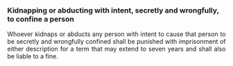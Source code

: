 ### Kidnapping or abducting with intent, secretly and wrongfully, to confine a person
<div style="text-align: justify">

Whoever kidnaps or abducts any person with intent to cause that person to be secretly and wrongfully confined shall be punished with imprisonment of either description for a term that may extend to seven years and shall also be liable to a fine.

</div>
